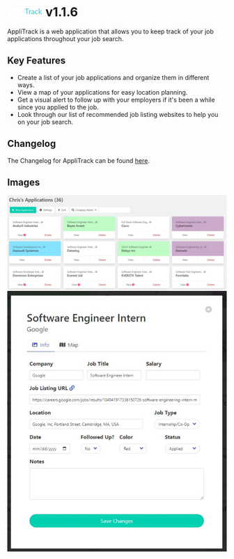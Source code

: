 # ![AppliTrack](dist/images/logo.png) v1.1.6

AppliTrack is a web application that allows you to keep track of your job applications throughout your job search.

## Key Features

- Create a list of your job applications and organize them in different ways.
- View a map of your applications for easy location planning.
- Get a visual alert to follow up with your employers if it's been a while since you applied to the job.
- Look through our list of recommended job listing websites to help you on your job search.

## Changelog

The Changelog for AppliTrack can be found [here](https://pastebin.com/CT3q9k25).

## Images

![applications screenshot](dist/images/readmeimgs/screenshot1.jpg)
![application view screenshot](dist/images/readmeimgs/viewwindow.jpg)
